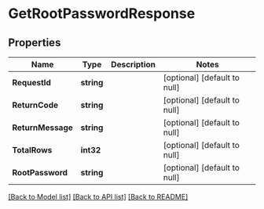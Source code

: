 # GetRootPasswordResponse

## Properties
Name | Type | Description | Notes
------------ | ------------- | ------------- | -------------
**RequestId** | **string** |  | [optional] [default to null]
**ReturnCode** | **string** |  | [optional] [default to null]
**ReturnMessage** | **string** |  | [optional] [default to null]
**TotalRows** | **int32** |  | [optional] [default to null]
**RootPassword** | **string** |  | [optional] [default to null]

[[Back to Model list]](../README.md#documentation-for-models) [[Back to API list]](../README.md#documentation-for-api-endpoints) [[Back to README]](../README.md)


